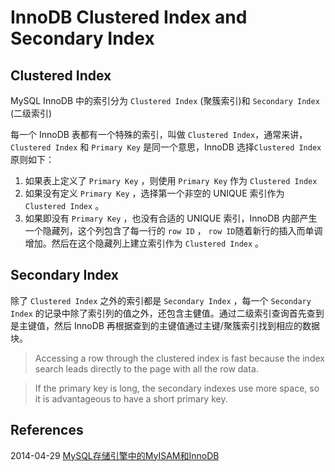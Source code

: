 # InnoDB Clustered Index and Secondary Index

## Clustered Index

MySQL InnoDB 中的索引分为 ```Clustered Index``` (聚簇索引)和 ```Secondary Index``` (二级索引)

每一个 InnoDB 表都有一个特殊的索引，叫做 ```Clustered Index```，通常来讲，```Clustered Index``` 和 ```Primary Key``` 是同一个意思，InnoDB 选择```Clustered Index``` 原则如下：

1. 如果表上定义了 ```Primary Key``` ，则使用 ```Primary Key``` 作为 ```Clustered Index```
2. 如果没有定义 ```Primary Key``` ，选择第一个非空的 UNIQUE 索引作为 ```Clustered Index``` 。
3. 如果即没有 ```Primary Key``` ，也没有合适的 UNIQUE 索引，InnoDB 内部产生一个隐藏列，这个列包含了每一行的 ```row ID``` ， ```row ID```随着新行的插入而单调增加。然后在这个隐藏列上建立索引作为 ```Clustered Index``` 。


## Secondary Index

除了 ```Clustered Index``` 之外的索引都是 ```Secondary Index``` ，每一个 ```Secondary Index```  的记录中除了索引列的值之外，还包含主健值。通过二级索引查询首先查到是主键值，然后 InnoDB 再根据查到的主键值通过主键/聚簇索引找到相应的数据块。

> Accessing a row through the clustered index is fast because the index search leads directly to the page with all the row data. 

> If the primary key is long, the secondary indexes use more space, so it is advantageous to have a short primary key.

## References

2014-04-29 [MySQL存储引擎中的MyISAM和InnoDB](https://www.biaodianfu.com/mysql-myisam-innodb.html)